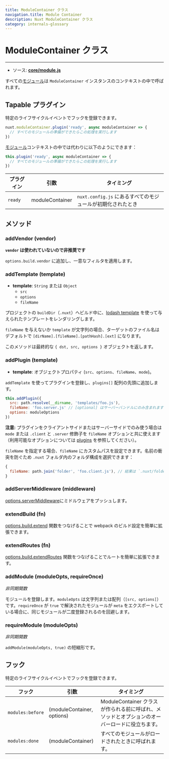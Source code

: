 ```yaml
---
title: ModuleContainer クラス
navigation.title: Module Container
description: Nuxt ModuleContainer クラス
category: internals-glossary
---
```

# ModuleContainer クラス

---

- ソース: **[core/module.js](https://github.com/nuxt/nuxt.js/blob/dev/packages/core/src/module.js)**

すべての[モジュール](/docs/directory-structure/modules)は `ModuleContainer` インスタンスのコンテキストの中で呼ばれます。

## Tapable プラグイン

特定のライフサイクルイベントでフックを登録できます。

```js
nuxt.moduleContainer.plugin('ready', async moduleContainer => {
  // すべてのモジュールの準備ができたらこの処理を実行します
})
```

[モジュール](/docs/directory-structure/modules)コンテキストの中では代わりに以下のようにできます：

```js
this.plugin('ready', async moduleContainer => {
  // すべてのモジュールの準備ができたらこの処理を実行します
})
```

| プラグイン | 引数            | タイミング                                             |
| ------- | --------------- | ---------------------------------------------------- |
| `ready` | moduleContainer | `nuxt.config.js` にあるすべてのモジュールが初期化されたとき |

## メソッド

### addVendor (vendor)

**`vendor` は使われていないので非推奨です**

`options.build.vendor` に追加し、一意なフィルタを適用します。

### addTemplate (template)

- **template**: `String` または `Object`
  - `src`
  - `options`
  - `fileName`

プロジェクトの `buildDir`（`.nuxt`）へビルド中に、[lodash template](https://lodash.com/docs/4.17.4#template) を使って与えられたテンプレートをレンダリングします。

`fileName` を与えないか `template` が文字列の場合、ターゲットのファイル名はデフォルトで `[dirName].[fileName].[pathHash].[ext]` になります。

このメソッドは最終的な `{ dst, src, options }` オブジェクトを返します。

### addPlugin (template)

- **template**: オブジェクトプロパティ (`src`、`options`、`fileName`、`mode`)。

`addTemplate` を使ってプラグインを登録し、`plugins[]` 配列の先頭に追加します。

```js
this.addPlugin({
  src: path.resolve(__dirname, 'templates/foo.js'),
  fileName: 'foo.server.js' // [optional] はサーバーバンドルにのみ含まれます
  options: moduleOptions
})
```

**注意:** プラグインをクライアントサイドまたはサーバーサイドでのみ使う場合は `mode` または `.client` と `.server` 修飾子を `fileName` オプションと共に使えます（利用可能なオプションについては [plugins](/docs/directory-structure/plugins#name-conventional-plugin) を参照してください）。

`fileName` を指定する場合、`fileName` にカスタムパスを設定できます。名前の衝突を防ぐため `.nuxt` フォルダ内のフォルダ構成を選択できます：

```js
{
  fileName: path.join('folder', 'foo.client.js'), // 結果は `.nuxt/folder/foo.client.js` になります
}
```

### addServerMiddleware (middleware)

[options.serverMiddleware](/docs/configuration-glossary/configuration-servermiddleware)にミドルウェアをプッシュします。

### extendBuild (fn)

[options.build.extend](/docs/configuration-glossary/configuration-build#extend) 関数をつなげることで webpack のビルド設定を簡単に拡張できます。

### extendRoutes (fn)

[options.build.extendRoutes](/docs/configuration-glossary/configuration-router#extendroutes) 関数をつなげることでルートを簡単に拡張できます。

### addModule (moduleOpts, requireOnce)

_非同期関数_

モジュールを登録します。`moduleOpts` は文字列または配列（`[src, options]`）です。`requireOnce` が `true` で解決されたモジュールが `meta` をエクスポートしている場合に、同じモジュールが二度登録されるのを回避します。

### requireModule (moduleOpts)

_非同期関数_

`addModule(moduleOpts, true)` の短縮形です。

## フック

特定のライフサイクルイベントでフックを登録できます。

| フック            | 引数                        | タイミング                                                                              |
| ---------------- | -------------------------- | ------------------------------------------------------------------------------------- |
| `modules:before` | (moduleContainer, options) | ModuleContainer クラスが作られる前に呼ばれ、メソッドとオプションのオーバーロードに役立ちます。      |
| `modules:done`   | (moduleContainer)          | すべてのモジュールがロードされたときに呼ばれます。                                             |
